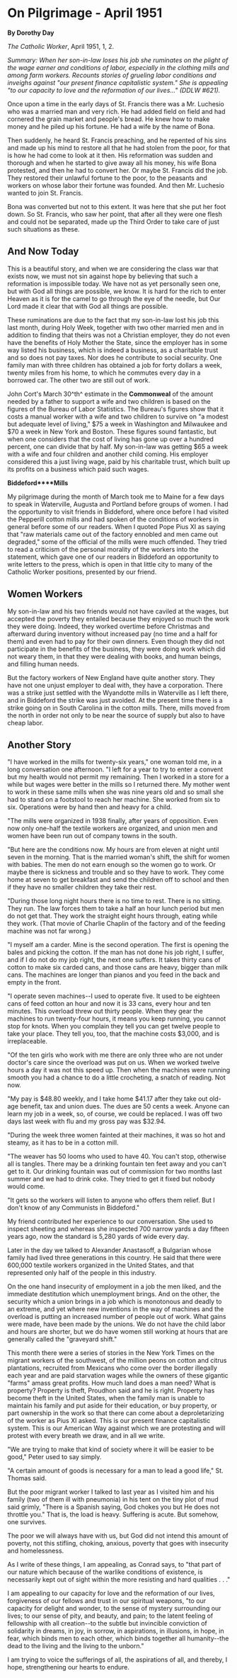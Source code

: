 On Pilgrimage - April 1951
==========================

**By Dorothy Day**

*The Catholic Worker*, April 1951, 1, 2.

*Summary: When her son-in-law loses his job she ruminates on the plight
of the wage earner and conditions of labor, especially in the clothing
mills and among farm workers. Recounts stories of grueling labor
conditions and inveighs against "our present finance capitalistic
system." She is appealing "to our capacity to love and the reformation
of our lives…" (DDLW \#621).*

Once upon a time in the early days of St. Francis there was a Mr.
Luchesio who was a married man and very rich. He had added field on
field and had cornered the grain market and people's bread. He knew how
to make money and he piled up his fortune. He had a wife by the name of
Bona.

Then suddenly, he heard St. Francis preaching, and he repented of his
sins and made up his mind to restore all that he had stolen from the
poor, for that is how he had come to look at it then. His reformation
was sudden and thorough and when he started to give away all his money,
his wife Bona protested, and then he had to convert her. Or maybe St.
Francis did the job. They restored their unlawful fortune to the poor,
to the peasants and workers on whose labor their fortune was founded.
And then Mr. Luchesio wanted to join St. Francis.

Bona was converted but not to this extent. It was here that she put her
foot down. So St. Francis, who saw her point, that after all they were
one flesh and could not be separated, made up the Third Order to take
care of just such situations as these.

And Now Today
-------------

This is a beautiful story, and when we are considering the class war
that exists now, we must not sin against hope by believing that such a
reformation is impossible today. We have not as yet personally seen one,
but with God all things are possible, we know. It is hard for the rich
to enter Heaven as it is for the camel to go through the eye of the
needle, but Our Lord made it clear that with God all things are
possible.

These ruminations are due to the fact that my son-in-law lost his job
this last month, during Holy Week, together with two other married men
and in addition to finding that theirs was not a Christian employer,
they do not even have the benefits of Holy Mother the State, since the
employer has in some way listed his business, which is indeed a
business, as a charitable trust and so does not pay taxes. Nor does he
contribute to social security. One family man with three children has
obtained a job for forty dollars a week, twenty miles from his home, to
which he commutes every day in a borrowed car. The other two are still
out of work.

John Cort's March 30^th^ estimate in the **Commonweal** of the amount
needed by a father to support a wife and two children is based on the
figures of the Bureau of Labor Statistics. The Bureau's figures show
that it costs a manual worker with a wife and two children to survive on
"a modest but adequate level of living," \$75 a week in Washington and
Milwaukee and \$70 a week in New York and Boston. These figures sound
fantastic, but when one considers that the cost of living has gone up
over a hundred percent, one can divide that by half. My son-in-law was
getting \$65 a week with a wife and four children and another child
coming. His employer considered this a just living wage, paid by his
charitable trust, which built up its profits on a business which paid
such wages.

**Biddeford****Mills**

My pilgrimage during the month of March took me to Maine for a few days
to speak in Waterville, Augusta and Portland before groups of women. I
had the opportunity to visit friends in Biddeford, where once before I
had visited the Pepperill cotton mills and had spoken of the conditions
of workers in general before some of our readers. When I quoted Pope
Pius XI as saying that "raw materials came out of the factory ennobled
and men came out degraded," some of the official of the mills were much
offended. They tried to read a criticism of the personal morality of the
workers into the statement, which gave one of our readers in Biddeford
an opportunity to write letters to the press, which is open in that
little city to many of the Catholic Worker positions, presented by our
friend.

Women Workers
-------------

My son-in-law and his two friends would not have caviled at the wages,
but accepted the poverty they entailed because they enjoyed so much the
work they were doing. Indeed, they worked overtime before Christmas and
afterward during inventory without increased pay (no time and a half for
them) and even had to pay for their own dinners. Even though they did
not participate in the benefits of the business, they were doing work
which did not weary them, in that they were dealing with books, and
human beings, and filling human needs.

But the factory workers of New England have quite another story. They
have not one unjust employer to deal with, they have a corporation.
There was a strike just settled with the Wyandotte mills in Waterville
as I left there, and in Biddeford the strike was just avoided. At the
present time there is a strike going on in South Carolina in the cotton
mills. There, mills moved from the north in order not only to be near
the source of supply but also to have cheap labor.

Another Story
-------------

"I have worked in the mills for twenty-six years," one woman told me, in
a long conversation one afternoon. "I left for a year to try to enter a
convent but my health would not permit my remaining. Then I worked in a
store for a while but wages were better in the mills so I returned
there. My mother went to work in these same mills when she was nine
years old and so small she had to stand on a footstool to reach her
machine. She worked from six to six. Operations were by hand then and
heavy for a child.

"The mills were organized in 1938 finally, after years of opposition.
Even now only one-half the textile workers are organized, and union men
and women have been run out of company towns in the south.

"But here are the conditions now. My hours are from eleven at night
until seven in the morning. That is the married woman's shift, the shift
for women with babies. The men do not earn enough so the women go to
work. Or maybe there is sickness and trouble and so they have to work.
They come home at seven to get breakfast and send the children off to
school and then if they have no smaller children they take their rest.

"During those long night hours there is no time to rest. There is no
sitting. They run. The law forces them to take a half an hour lunch
period but men do not get that. They work the straight eight hours
through, eating while they work. (That movie of Charlie Chaplin of the
factory and of the feeding machine was not far wrong.)

"I myself am a carder. Mine is the second operation. The first is
opening the bales and picking the cotton. If the man has not done his
job right, I suffer, and if I do not do my job right, the next one
suffers. It takes thirty cans of cotton to make six carded cans, and
those cans are heavy, bigger than milk cans. The machines are longer
than pianos and you feed in the back and empty in the front.

"I operate seven machines--I used to operate five. It used to be
eighteen cans of feed cotton an hour and now it is 33 cans, every hour
and ten minutes. This overload threw out thirty people. When they gear
the machines to run twenty-four hours, it means you keep running, you
cannot stop for knots. When you complain they tell you can get twelve
people to take your place. They tell you, too, that the machine costs
\$3,000, and is irreplaceable.

"Of the ten girls who work with me there are only three who are not
under doctor's care since the overload was put on us. When we worked
twelve hours a day it was not this speed up. Then when the machines were
running smooth you had a chance to do a little crocheting, a snatch of
reading. Not now.

"My pay is \$48.80 weekly, and I take home \$41.17 after they take out
old-age benefit, tax and union dues. The dues are 50 cents a week.
Anyone can learn my job in a week, so, of course, we could be replaced.
I was off two days last week with flu and my gross pay was \$32.94.

"During the week three women fainted at their machines, it was so hot
and steamy, as it has to be in a cotton mill.

"The weaver has 50 looms who used to have 40. You can't stop, otherwise
all is tangles. There may be a drinking fountain ten feet away and you
can't get to it. Our drinking fountain was out of commission for two
months last summer and we had to drink coke. They tried to get it fixed
but nobody would come.

"It gets so the workers will listen to anyone who offers them relief.
But I don't know of any Communists in Biddeford."

My friend contributed her experience to our conversation. She used to
inspect sheeting and whereas she inspected 700 narrow yards a day
fifteen years ago, now the standard is 5,280 yards of wide every day.

Later in the day we talked to Alexander Anastasoff, a Bulgarian whose
family had lived three generations in this country. He said that there
were 600,000 textile workers organized in the United States, and that
represented only half of the people in this industry.

On the one hand insecurity of employment in a job the men liked, and the
immediate destitution which unemployment brings. And on the other, the
security which a union brings in a job which is monotonous and deadly to
an extreme, and yet where new inventions in the way of machines and the
overload is putting an increased number of people out of work. What
gains were made, have been made by the unions. We do not have the child
labor and hours are shorter, but we do have women still working at hours
that are generally called the "graveyard shift."

This month there were a series of stories in the New York Times on the
migrant workers of the southwest, of the million peons on cotton and
citrus plantations, recruited from Mexicans who come over the border
illegally each year and are paid starvation wages while the owners of
these gigantic "farms" amass great profits. How much land does a man
need? What is property? Property is theft, Proudhon said and he is
right. Property has become theft in the United States, when the family
man is unable to maintain his family and put aside for their education,
or buy property, or part ownership in the work so that there can come
about a deproletarizing of the worker as Pius XI asked. This is our
present finance capitalistic system. This is our American Way against
which we are protesting and will protest with every breath we draw, and
in all we write.

"We are trying to make that kind of society where it will be easier to
be good," Peter used to say simply.

"A certain amount of goods is necessary for a man to lead a good life,"
St. Thomas said.

But the poor migrant worker I talked to last year as I visited him and
his family (two of them ill with pneumonia) in his tent on the tiny plot
of mud said grimly, "There is a Spanish saying, God chokes you but He
does not throttle you." That is, the load is heavy. Suffering is acute.
But somehow, one survives.

The poor we will always have with us, but God did not intend this amount
of poverty, not this stifling, choking, anxious, poverty that goes with
insecurity and homelessness.

As I write of these things, I am appealing, as Conrad says, to "that
part of our nature which because of the warlike conditions of existence,
is necessarily kept out of sight within the more resisting and hard
qualities . . ."

I am appealing to our capacity for love and the reformation of our
lives, forgiveness of our fellows and trust in our spiritual weapons,
"to our capacity for delight and wonder, to the sense of mystery
surrounding our lives; to our sense of pity, and beauty, and pain; to
the latent feeling of fellowship with all creation--to the subtle but
invincible conviction of solidarity in dreams, in joy, in sorrow, in
aspirations, in illusions, in hope, in fear, which binds men to each
other, which binds together all humanity--the dead to the living and the
living to the unborn."

I am trying to voice the sufferings of all, the aspirations of all, and
thereby, I hope, strengthening our hearts to endure.
